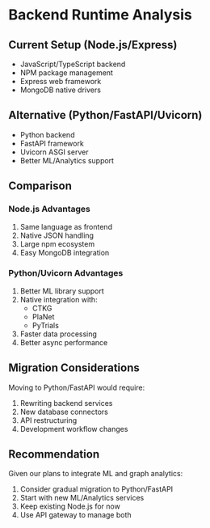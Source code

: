 # Backend Runtime Analysis

## Current Setup (Node.js/Express)
- JavaScript/TypeScript backend
- NPM package management
- Express web framework
- MongoDB native drivers

## Alternative (Python/FastAPI/Uvicorn)
- Python backend
- FastAPI framework
- Uvicorn ASGI server
- Better ML/Analytics support

## Comparison

### Node.js Advantages
1. Same language as frontend
2. Native JSON handling
3. Large npm ecosystem
4. Easy MongoDB integration

### Python/Uvicorn Advantages
1. Better ML library support
2. Native integration with:
   - CTKG
   - PlaNet
   - PyTrials
3. Faster data processing
4. Better async performance

## Migration Considerations
Moving to Python/FastAPI would require:
1. Rewriting backend services
2. New database connectors
3. API restructuring
4. Development workflow changes

## Recommendation
Given our plans to integrate ML and graph analytics:
1. Consider gradual migration to Python/FastAPI
2. Start with new ML/Analytics services
3. Keep existing Node.js for now
4. Use API gateway to manage both 